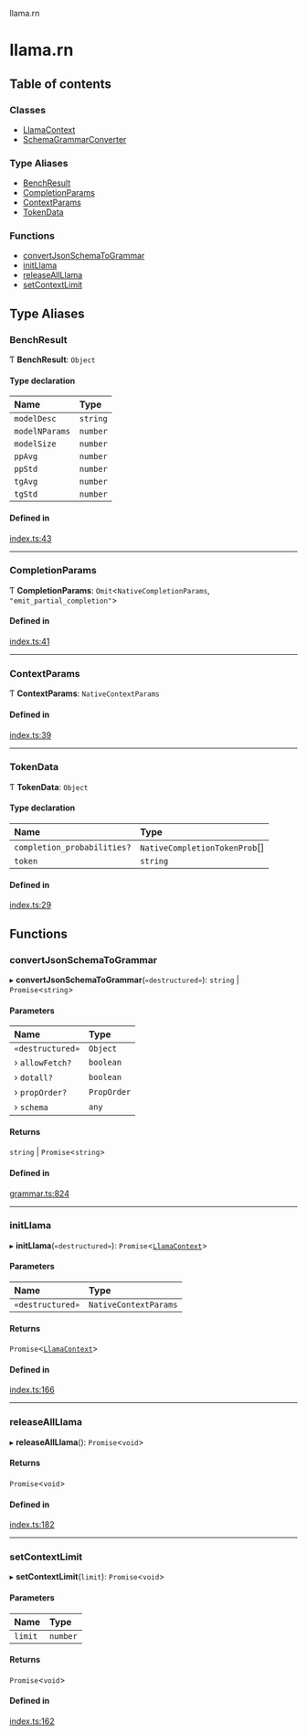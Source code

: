 llama.rn

# llama.rn

## Table of contents

### Classes

- [LlamaContext](classes/LlamaContext.md)
- [SchemaGrammarConverter](classes/SchemaGrammarConverter.md)

### Type Aliases

- [BenchResult](README.md#benchresult)
- [CompletionParams](README.md#completionparams)
- [ContextParams](README.md#contextparams)
- [TokenData](README.md#tokendata)

### Functions

- [convertJsonSchemaToGrammar](README.md#convertjsonschematogrammar)
- [initLlama](README.md#initllama)
- [releaseAllLlama](README.md#releaseallllama)
- [setContextLimit](README.md#setcontextlimit)

## Type Aliases

### BenchResult

Ƭ **BenchResult**: `Object`

#### Type declaration

| Name | Type |
| :------ | :------ |
| `modelDesc` | `string` |
| `modelNParams` | `number` |
| `modelSize` | `number` |
| `ppAvg` | `number` |
| `ppStd` | `number` |
| `tgAvg` | `number` |
| `tgStd` | `number` |

#### Defined in

[index.ts:43](https://github.com/mybigday/llama.rn/blob/f95f600/src/index.ts#L43)

___

### CompletionParams

Ƭ **CompletionParams**: `Omit`<`NativeCompletionParams`, ``"emit_partial_completion"``\>

#### Defined in

[index.ts:41](https://github.com/mybigday/llama.rn/blob/f95f600/src/index.ts#L41)

___

### ContextParams

Ƭ **ContextParams**: `NativeContextParams`

#### Defined in

[index.ts:39](https://github.com/mybigday/llama.rn/blob/f95f600/src/index.ts#L39)

___

### TokenData

Ƭ **TokenData**: `Object`

#### Type declaration

| Name | Type |
| :------ | :------ |
| `completion_probabilities?` | `NativeCompletionTokenProb`[] |
| `token` | `string` |

#### Defined in

[index.ts:29](https://github.com/mybigday/llama.rn/blob/f95f600/src/index.ts#L29)

## Functions

### convertJsonSchemaToGrammar

▸ **convertJsonSchemaToGrammar**(`«destructured»`): `string` \| `Promise`<`string`\>

#### Parameters

| Name | Type |
| :------ | :------ |
| `«destructured»` | `Object` |
| › `allowFetch?` | `boolean` |
| › `dotall?` | `boolean` |
| › `propOrder?` | `PropOrder` |
| › `schema` | `any` |

#### Returns

`string` \| `Promise`<`string`\>

#### Defined in

[grammar.ts:824](https://github.com/mybigday/llama.rn/blob/f95f600/src/grammar.ts#L824)

___

### initLlama

▸ **initLlama**(`«destructured»`): `Promise`<[`LlamaContext`](classes/LlamaContext.md)\>

#### Parameters

| Name | Type |
| :------ | :------ |
| `«destructured»` | `NativeContextParams` |

#### Returns

`Promise`<[`LlamaContext`](classes/LlamaContext.md)\>

#### Defined in

[index.ts:166](https://github.com/mybigday/llama.rn/blob/f95f600/src/index.ts#L166)

___

### releaseAllLlama

▸ **releaseAllLlama**(): `Promise`<`void`\>

#### Returns

`Promise`<`void`\>

#### Defined in

[index.ts:182](https://github.com/mybigday/llama.rn/blob/f95f600/src/index.ts#L182)

___

### setContextLimit

▸ **setContextLimit**(`limit`): `Promise`<`void`\>

#### Parameters

| Name | Type |
| :------ | :------ |
| `limit` | `number` |

#### Returns

`Promise`<`void`\>

#### Defined in

[index.ts:162](https://github.com/mybigday/llama.rn/blob/f95f600/src/index.ts#L162)
